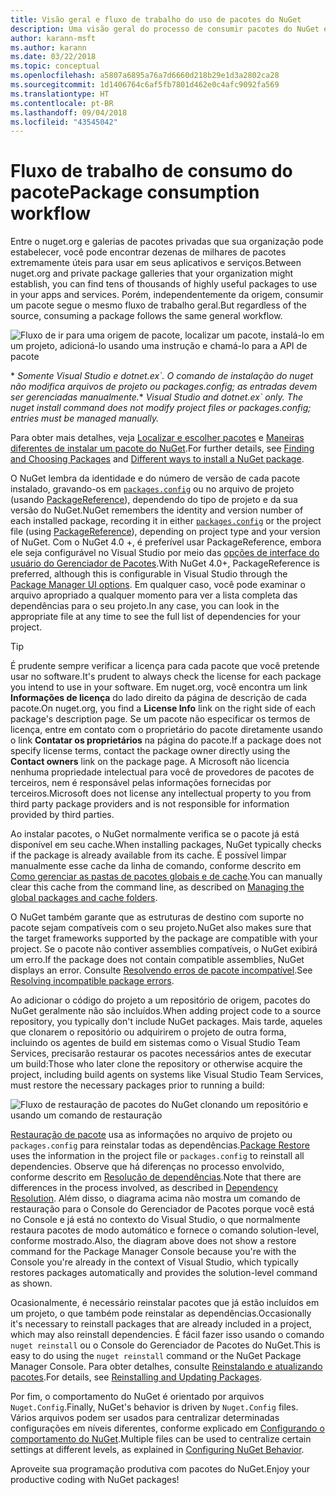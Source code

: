 ```yaml
---
title: Visão geral e fluxo de trabalho do uso de pacotes do NuGet
description: Uma visão geral do processo de consumir pacotes do NuGet em um projeto, com links para outras partes específicas do processo.
author: karann-msft
ms.author: karann
ms.date: 03/22/2018
ms.topic: conceptual
ms.openlocfilehash: a5807a6895a76a7d6660d218b29e1d3a2802ca28
ms.sourcegitcommit: 1d1406764c6af5fb7801d462e0c4afc9092fa569
ms.translationtype: HT
ms.contentlocale: pt-BR
ms.lasthandoff: 09/04/2018
ms.locfileid: "43545042"
---
```

# <a name="package-consumption-workflow"></a><span data-ttu-id="9a2f6-103">Fluxo de trabalho de consumo do pacote</span><span class="sxs-lookup"><span data-stu-id="9a2f6-103">Package consumption workflow</span></span>

<span data-ttu-id="9a2f6-104">Entre o nuget.org e galerias de pacotes privadas que sua organização pode estabelecer, você pode encontrar dezenas de milhares de pacotes extremamente úteis para usar em seus aplicativos e serviços.</span><span class="sxs-lookup"><span data-stu-id="9a2f6-104">Between nuget.org and private package galleries that your organization might establish, you can find tens of thousands of highly useful packages to use in your apps and services.</span></span> <span data-ttu-id="9a2f6-105">Porém, independentemente da origem, consumir um pacote segue o mesmo fluxo de trabalho geral.</span><span class="sxs-lookup"><span data-stu-id="9a2f6-105">But regardless of the source, consuming a package follows the same general workflow.</span></span>

![Fluxo de ir para uma origem de pacote, localizar um pacote, instalá-lo em um projeto, adicioná-lo usando uma instrução e chamá-lo para a API de pacote](media/Overview-01-GeneralFlow.png)

<span data-ttu-id="9a2f6-107">\* _Somente Visual Studio e dotnet.ex\`. O comando de instalação do nuget não modifica arquivos de projeto ou packages.config; as entradas devem ser gerenciadas manualmente._</span><span class="sxs-lookup"><span data-stu-id="9a2f6-107">\* _Visual Studio and dotnet.ex\` only. The nuget install command does not modify project files or packages.config; entries must be managed manually._</span></span>

<span data-ttu-id="9a2f6-108">Para obter mais detalhes, veja [Localizar e escolher pacotes](../consume-packages/finding-and-choosing-packages.md) e [Maneiras diferentes de instalar um pacote do NuGet](ways-to-install-a-package.md).</span><span class="sxs-lookup"><span data-stu-id="9a2f6-108">For further details, see [Finding and Choosing Packages](../consume-packages/finding-and-choosing-packages.md) and [Different ways to install a NuGet package](ways-to-install-a-package.md).</span></span>

<span data-ttu-id="9a2f6-109">O NuGet lembra da identidade e do número de versão de cada pacote instalado, gravando-os em [`packages.config`](../reference/packages-config.md) ou no arquivo de projeto (usando [PackageReference](../consume-packages/package-references-in-project-files.md)), dependendo do tipo de projeto e da sua versão do NuGet.</span><span class="sxs-lookup"><span data-stu-id="9a2f6-109">NuGet remembers the identity and version number of each installed package, recording it in either [`packages.config`](../reference/packages-config.md) or the project file (using [PackageReference](../consume-packages/package-references-in-project-files.md)), depending on project type and your version of NuGet.</span></span> <span data-ttu-id="9a2f6-110">Com o NuGet 4.0 +, é preferível usar PackageReference, embora ele seja configurável no Visual Studio por meio das [opções de interface do usuário do Gerenciador de Pacotes](../tools/package-manager-ui.md).</span><span class="sxs-lookup"><span data-stu-id="9a2f6-110">With NuGet 4.0+, PackageReference is preferred, although this is configurable in Visual Studio through the [Package Manager UI options](../tools/package-manager-ui.md).</span></span> <span data-ttu-id="9a2f6-111">Em qualquer caso, você pode examinar o arquivo apropriado a qualquer momento para ver a lista completa das dependências para o seu projeto.</span><span class="sxs-lookup"><span data-stu-id="9a2f6-111">In any case, you can look in the appropriate file at any time to see the full list of dependencies for your project.</span></span>

> [!Tip]
> <span data-ttu-id="9a2f6-112">É prudente sempre verificar a licença para cada pacote que você pretende usar no software.</span><span class="sxs-lookup"><span data-stu-id="9a2f6-112">It's prudent to always check the license for each package you intend to use in your software.</span></span> <span data-ttu-id="9a2f6-113">Em nuget.org, você encontra um link **Informações de licença** do lado direito da página de descrição de cada pacote.</span><span class="sxs-lookup"><span data-stu-id="9a2f6-113">On nuget.org, you find a **License Info** link on the right side of each package's description page.</span></span> <span data-ttu-id="9a2f6-114">Se um pacote não especificar os termos de licença, entre em contato com o proprietário do pacote diretamente usando o link **Contatar os proprietários** na página do pacote.</span><span class="sxs-lookup"><span data-stu-id="9a2f6-114">If a package does not specify license terms, contact the package owner directly using the **Contact owners** link on the package page.</span></span> <span data-ttu-id="9a2f6-115">A Microsoft não licencia nenhuma propriedade intelectual para você de provedores de pacotes de terceiros, nem é responsável pelas informações fornecidas por terceiros.</span><span class="sxs-lookup"><span data-stu-id="9a2f6-115">Microsoft does not license any intellectual property to you from third party package providers and is not responsible for information provided by third parties.</span></span>

<span data-ttu-id="9a2f6-116">Ao instalar pacotes, o NuGet normalmente verifica se o pacote já está disponível em seu cache.</span><span class="sxs-lookup"><span data-stu-id="9a2f6-116">When installing packages, NuGet typically checks if the package is already available from its cache.</span></span> <span data-ttu-id="9a2f6-117">É possível limpar manualmente esse cache da linha de comando, conforme descrito em [Como gerenciar as pastas de pacotes globais e de cache](../consume-packages/managing-the-global-packages-and-cache-folders.md).</span><span class="sxs-lookup"><span data-stu-id="9a2f6-117">You can manually clear this cache from the command line, as described on [Managing the global packages and cache folders](../consume-packages/managing-the-global-packages-and-cache-folders.md).</span></span>

<span data-ttu-id="9a2f6-118">O NuGet também garante que as estruturas de destino com suporte no pacote sejam compatíveis com o seu projeto.</span><span class="sxs-lookup"><span data-stu-id="9a2f6-118">NuGet also makes sure that the target frameworks supported by the package are compatible with your project.</span></span> <span data-ttu-id="9a2f6-119">Se o pacote não contiver assemblies compatíveis, o NuGet exibirá um erro.</span><span class="sxs-lookup"><span data-stu-id="9a2f6-119">If the package does not contain compatible assemblies, NuGet displays an error.</span></span> <span data-ttu-id="9a2f6-120">Consulte [Resolvendo erros de pacote incompatível](dependency-resolution.md#resolving-incompatible-package-errors).</span><span class="sxs-lookup"><span data-stu-id="9a2f6-120">See [Resolving incompatible package errors](dependency-resolution.md#resolving-incompatible-package-errors).</span></span>

<span data-ttu-id="9a2f6-121">Ao adicionar o código do projeto a um repositório de origem, pacotes do NuGet geralmente não são incluídos.</span><span class="sxs-lookup"><span data-stu-id="9a2f6-121">When adding project code to a source repository, you typically don't include NuGet packages.</span></span> <span data-ttu-id="9a2f6-122">Mais tarde, aqueles que clonarem o repositório ou adquirirem o projeto de outra forma, incluindo os agentes de build em sistemas como o Visual Studio Team Services, precisarão restaurar os pacotes necessários antes de executar um build:</span><span class="sxs-lookup"><span data-stu-id="9a2f6-122">Those who later clone the repository or otherwise acquire the project, including build agents on systems like Visual Studio Team Services, must restore the necessary packages prior to running a build:</span></span>

![Fluxo de restauração de pacotes do NuGet clonando um repositório e usando um comando de restauração](media/Overview-02-RestoreFlow.png)

<span data-ttu-id="9a2f6-124">[Restauração de pacote](../consume-packages/package-restore.md) usa as informações no arquivo de projeto ou `packages.config` para reinstalar todas as dependências.</span><span class="sxs-lookup"><span data-stu-id="9a2f6-124">[Package Restore](../consume-packages/package-restore.md) uses the information in the project file or `packages.config` to reinstall all dependencies.</span></span> <span data-ttu-id="9a2f6-125">Observe que há diferenças no processo envolvido, conforme descrito em [Resolução de dependências](../consume-packages/dependency-resolution.md).</span><span class="sxs-lookup"><span data-stu-id="9a2f6-125">Note that there are differences in the process involved, as described in [Dependency Resolution](../consume-packages/dependency-resolution.md).</span></span> <span data-ttu-id="9a2f6-126">Além disso, o diagrama acima não mostra um comando de restauração para o Console do Gerenciador de Pacotes porque você está no Console e já está no contexto do Visual Studio, o que normalmente restaura pacotes de modo automático e fornece o comando solution-level, conforme mostrado.</span><span class="sxs-lookup"><span data-stu-id="9a2f6-126">Also, the diagram above does not show a restore command for the Package Manager Console because you're with the Console you're already in the context of Visual Studio, which typically restores packages automatically and provides the solution-level command as shown.</span></span>

<span data-ttu-id="9a2f6-127">Ocasionalmente, é necessário reinstalar pacotes que já estão incluídos em um projeto, o que também pode reinstalar as dependências.</span><span class="sxs-lookup"><span data-stu-id="9a2f6-127">Occasionally it's necessary to reinstall packages that are already included in a project, which may also reinstall dependencies.</span></span> <span data-ttu-id="9a2f6-128">É fácil fazer isso usando o comando `nuget reinstall` ou o Console do Gerenciador de Pacotes do NuGet.</span><span class="sxs-lookup"><span data-stu-id="9a2f6-128">This is easy to do using the `nuget reinstall` command or the NuGet Package Manager Console.</span></span> <span data-ttu-id="9a2f6-129">Para obter detalhes, consulte [Reinstalando e atualizando pacotes](../consume-packages/reinstalling-and-updating-packages.md).</span><span class="sxs-lookup"><span data-stu-id="9a2f6-129">For details, see [Reinstalling and Updating Packages](../consume-packages/reinstalling-and-updating-packages.md).</span></span>

<span data-ttu-id="9a2f6-130">Por fim, o comportamento do NuGet é orientado por arquivos `Nuget.Config`.</span><span class="sxs-lookup"><span data-stu-id="9a2f6-130">Finally, NuGet's behavior is driven by `Nuget.Config` files.</span></span> <span data-ttu-id="9a2f6-131">Vários arquivos podem ser usados para centralizar determinadas configurações em níveis diferentes, conforme explicado em [Configurando o comportamento do NuGet](../consume-packages/configuring-nuget-behavior.md).</span><span class="sxs-lookup"><span data-stu-id="9a2f6-131">Multiple files can be used to centralize certain settings at different levels, as explained in [Configuring NuGet Behavior](../consume-packages/configuring-nuget-behavior.md).</span></span>

<span data-ttu-id="9a2f6-132">Aproveite sua programação produtiva com pacotes do NuGet.</span><span class="sxs-lookup"><span data-stu-id="9a2f6-132">Enjoy your productive coding with NuGet packages!</span></span>

